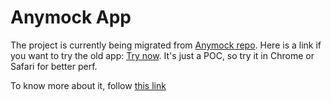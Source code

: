 # Anymock App

The project is currently being migrated from [Anymock repo](https://github.com/sohaibalam67/anymock).
Here is a link if you want to try the old app: [Try now](https://anymock-beta-test.netlify.app/). It's just a POC, so try it in Chrome or Safari for better perf.

To know more about it, follow [this link](https://twitter.com/sohaibalam67/status/1327944927469203457)

